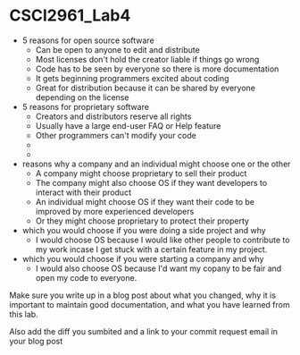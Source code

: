 # CSCI2961_Lab4

- 5 reasons for open source software
   - Can be open to anyone to edit and distribute
   - Most licenses don't hold the creator liable if things go wrong
   - Code has to be seen by everyone so there is more documentation
   - It gets beginning programmers excited about coding
   - Great for distribution because it can be shared by everyone depending on the license
- 5 reasons for proprietary software
   - Creators and distributors reserve all rights
   - Usually have a large end-user FAQ or Help feature
   - Other programmers can't modify your code
   - 
   - 
-  reasons why a company and an individual might choose one or the other
   - A company might choose proprietary to sell their product
   - The company might also choose OS if they want developers to interact with their product
   - An individual might choose OS if they want their code to be improved by more experienced developers
   - Or they might choose proprietary to protect their property
- which you would choose if you were doing a side project and why
   - I would choose OS because I would like other people to contribute to my work incase
     I get stuck with a certain feature in my project.
- which you would choose if you were starting a company and why
   - I would also choose OS because I'd want my copany to be fair and open my code to everyone.


Make sure you write up in a blog post about what you changed, why it is important to maintain good documentation, and what you have learned from this lab.

Also add the diff you sumbited and a link to your commit request email in your blog post
